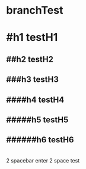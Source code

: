 # branchTest
<h1>#h1 testH1</h1>
<h2>##h2 testH2</h2>
<h2>###h3 testH3</h2>
<h2>####h4 testH4</h2>
<h2>#####h5 testH5</h2>
<h2>######h6 testH6</h2> <br>
2 spacebar enter 2 space test 
